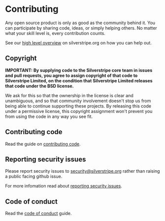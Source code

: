 # Contributing

Any open source product is only as good as the community behind it. You can participate by sharing code, ideas, or simply helping others. No matter what your skill level is, every contribution counts.

See our [high level overview](https://silverstripe.org/contributing-to-silverstripe) on silverstripe.org on how you can help out.

## Copyright

**IMPORTANT: By supplying code to the Silverstripe core team in issues and pull requests, you agree to assign copyright of that code to Silverstripe Limited, on the condition that Silverstripe Limited releases that code under the BSD license.**

We ask for this so that the ownership in the license is clear and unambiguous, and so that community involvement doesn't stop us from being able to continue supporting these projects. By releasing this code under a permissive license, this copyright assignment won't prevent you from using the code in any way you see fit.

## Contributing code

Read the guide on [contributing code](https://docs.silverstripe.org/en/contributing/code/).

## Reporting security issues

Please report security issues to [security@silverstripe.org](mailto:security@silverstripe.org) rather than raising a public facing github issue.

For more infomation read about [reporting security issues](https://docs.silverstripe.org/en/contributing/issues_and_bugs/#reporting-security-issues).

## Code of conduct

Read the [code of conduct](https://docs.silverstripe.org/en/project_governance/code_of_conduct/) guide.
